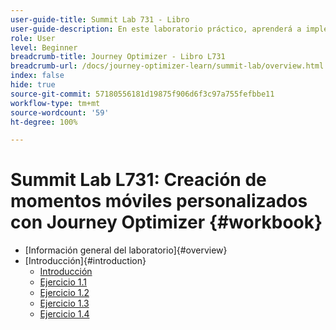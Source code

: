 ```yaml
---
user-guide-title: Summit Lab 731 - Libro
user-guide-description: En este laboratorio práctico, aprenderá a implementar una estrategia de marketing multicanal que incluya campañas y recorridos de mensajería en la aplicación, notificaciones push, SMS y correo electrónico en Adobe Journey Optimizer.
role: User
level: Beginner
breadcrumb-title: Journey Optimizer - Libro L731
breadcrumb-url: /docs/journey-optimizer-learn/summit-lab/overview.html
index: false
hide: true
source-git-commit: 57180556181d19875f906d6f3c97a755fefbbe11
workflow-type: tm+mt
source-wordcount: '59'
ht-degree: 100%

---
```



# Summit Lab L731: Creación de momentos móviles personalizados con Journey Optimizer {#workbook}

+ [Información general del laboratorio]{#overview}
+ [Introducción]{#introduction}
   + [Introducción](/help/summit/l731-lab-workbook/Introduction/introduction.md)
   + [Ejercicio 1.1](/help/summit/l731-lab-workbook/Introduction/exercise-1-1.md)
   + [Ejercicio 1.2](/help/summit/l731-lab-workbook/Introduction/exercise-1-2.md)
   + [Ejercicio 1.3](/help/summit/l731-lab-workbook/Introduction/exercise-1-3.md)
   + [Ejercicio 1.4](/help/summit/l731-lab-workbook/Introduction/exercise-1-4.md)
